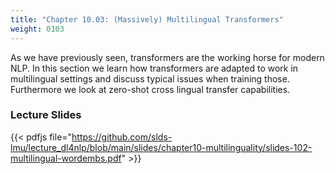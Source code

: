 ```yaml
---
title: "Chapter 10.03: (Massively) Multilingual Transformers" 
weight: 0103
---
```


As we have previously seen, transformers are the working horse for modern NLP. In this section we learn how transformers are adapted to work in multilingual settings and discuss typical issues when training those. Furthermore we look at zero-shot cross lingual transfer capabilities.

### Lecture Slides 

{{< pdfjs file="https://github.com/slds-lmu/lecture_dl4nlp/blob/main/slides/chapter10-multilinguality/slides-102-multilingual-wordembs.pdf" >}}